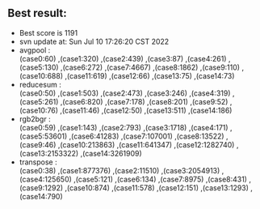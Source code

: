 ## Best result:
* Best score is 1191
* svn update at: Sun Jul 10 17:26:20 CST 2022
* avgpool :  
(case0:60) ,(case1:320) ,(case2:439) ,(case3:87) ,(case4:261) ,(case5:130) ,(case6:272) ,(case7:4667) ,(case8:1862) ,(case9:110) ,(case10:688) ,(case11:619) ,(case12:66) ,(case13:75) ,(case14:73) 
* reducesum :  
(case0:50) ,(case1:503) ,(case2:473) ,(case3:246) ,(case4:319) ,(case5:261) ,(case6:820) ,(case7:178) ,(case8:201) ,(case9:52) ,(case10:76) ,(case11:46) ,(case12:50) ,(case13:511) ,(case14:186) 
* rgb2bgr :  
(case0:59) ,(case1:143) ,(case2:793) ,(case3:1718) ,(case4:171) ,(case5:53601) ,(case6:41283) ,(case7:107001) ,(case8:13522) ,(case9:46) ,(case10:213863) ,(case11:641347) ,(case12:1282740) ,(case13:2153322) ,(case14:3261909) 
* transpose :  
(case0:38) ,(case1:877376) ,(case2:11510) ,(case3:2054913) ,(case4:125650) ,(case5:121) ,(case6:134) ,(case7:8975) ,(case8:431) ,(case9:1292) ,(case10:874) ,(case11:578) ,(case12:151) ,(case13:1293) ,(case14:790) 
